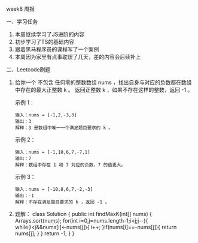 week8 周报

一、学习任务

1. 本周继续学习了JS进阶的内容
2. 初步学习了TS的基础内容
3. 跟着黑马程序员的课程写了一个案例
4. 本周因为家里有点事耽误了几天，差的内容会后续补上

二、Leetcode刷题

1. 给你一个 不包含 任何零的整数数组 nums ，找出自身与对应的负数都在数组中存在的最大正整数 k 。
   返回正整数 k ，如果不存在这样的整数，返回 -1 。

   示例 1：

       输入：nums = [-1,2,-3,3]
       输出：3
       解释：3 是数组中唯一一个满足题目要求的 k 。

   示例 2：

       输入：nums = [-1,10,6,7,-7,1]
       输出：7
       解释：数组中存在 1 和 7 对应的负数，7 的值更大。

   示例 3：

       输入：nums = [-10,8,6,7,-2,-3]
       输出：-1
       解释：不存在满足题目要求的 k ，返回 -1 。

1. 题解：
   class Solution {
   public int findMaxK(int[] nums) {
   Arrays.sort(nums);
   for(int i=0,j=nums.length-1;i<j;j--){
   while(i<j&&nums[i]<-nums[j]){
   i++;
   }if(nums[i]==-nums[j]){
   return nums[j];
   }
   }
   return -1;
   }
   }
